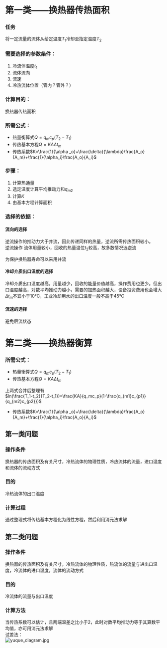 # 第一类——换热器传热面积
### 任务
将一定流量的流体从给定温度$T_1$冷却至指定温度$T_2$
### 需要选择的参数条件：

   1. 冷流体温度$t_1$
   2. 流体流向
   3. 流速
   4. 冷热流体位置（管内？管外？）
### 计算目的：
换热器传热面积
### 所需公式：

- 热量衡算式$Q=q_mc_p(T_2-T_1)$
- 传热基本方程$Q=KA\Delta t_m$
- 传热系数$K=\frac{1}{\alpha _o}+\frac{\delta}{\lambda}\frac{A_o}{A_m}+\frac{1}{\alpha_i}\frac{A_o}{A_i}$
### 步骤：

   1. 计算热通量
   2. 选定温度计算平均推动力和$q_{m2}$
   3. 计算$K$
   4. 由基本方程计算面积
### 选择的依据：
#### 流向的选择
逆流操作的推动力大于并流，因此传递同样的热量，逆流所需传热面积较小。<br />逆流操作 流体用量较小，回收的热量温位$t_2$较高，故多数情况选逆流

为保护换热器寿命可以采用并流
#### 冷却介质出口温度的选择
冷却介质出口温度越高，用量越少，回收的能量价值越高，操作费用也更少。但出口温度越高，对数平均推动力越小，需要的加热面积越大，设备投资费用也会增大<br />$\Delta t_m$不宜小于10℃，工业冷却用水的出口温度一般不高于45℃
#### 流速的选择
避免层流状态
# 第二类——换热器衡算
### **所需公式：**

- 热量衡算式$Q=q_mc_p(T_2−T_1)$
- 传热基本方程$Q=KAΔt_m$

上两式合并后整理有<br />$ln(\frac{T_1-t_2}{T_2-t_1})=\frac{KA}{q_mc_p}(1-\frac{q_{m1}c_{p1}}{q_{m2}c_{p2}})$

- 传热系数$K=\frac{1}{\alpha _o}+\frac{\delta}{\lambda}\frac{A_o}{A_m}+\frac{1}{\alpha_i}\frac{A_o}{A_i}$
## 第一类问题
### 操作条件
换热器的传热面积及有关尺寸，冷热流体的物理性质，冷热流体的流量，进口温度和流体的流动方式
### 目的
冷热流体的出口温度
### 计算过程
通过整理式将传热基本方程化为线性方程，然后利用消元法求解
## 第二类问题
### 操作条件
换热器的传热面积及有关尺寸，冷热流体的物理性质，热流体的流量与进出口温度，冷流体的进口温度，流体的流动方式
### 目的
冷流体的流量与出口温度
### 计算方法
当传热系数可以估计，且两端温差之比小于2，此时对数平均推动力等于其算数平均值，亦可用消元法求解<br />试差法：<br />![yuque_diagram.jpg](https://cdn.nlark.com/yuque/0/2022/jpeg/26350656/1649140826533-472cde31-fd4e-46bc-bfaa-2e7e120e8ba9.jpeg#clientId=u0c2e3f9a-c69d-4&from=ui&height=782&id=uaa4675d0&originHeight=1052&originWidth=710&originalType=binary&ratio=1&rotation=0&showTitle=false&size=65616&status=done&style=none&taskId=u201ea88d-b558-4a54-837c-76ba987fb7a&title=&width=528)
